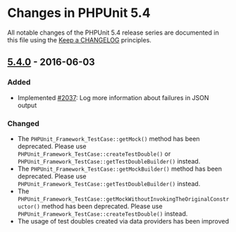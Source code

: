 # Changes in PHPUnit 5.4

All notable changes of the PHPUnit 5.4 release series are documented in this file using the [Keep a CHANGELOG](http://keepachangelog.com/) principles.

## [5.4.0] - 2016-06-03

### Added

* Implemented [#2037](https://github.com/sebastianbergmann/phpunit/issues/2037): Log more information about failures in JSON output

### Changed

* The `PHPUnit_Framework_TestCase::getMock()` method has been deprecated. Please use `PHPUnit_Framework_TestCase::createTestDouble()` or `PHPUnit_Framework_TestCase::getTestDoubleBuilder()` instead.
* The `PHPUnit_Framework_TestCase::getMockBuilder()` method has been deprecated. Please use `PHPUnit_Framework_TestCase::getTestDoubleBuilder()` instead.
* The `PHPUnit_Framework_TestCase::getMockWithoutInvokingTheOriginalConstructor()` method has been deprecated. Please use `PHPUnit_Framework_TestCase::createTestDouble()` instead.
* The usage of test doubles created via data providers has been improved

[5.4.0]: https://github.com/sebastianbergmann/phpunit/compare/5.3...5.4.0

